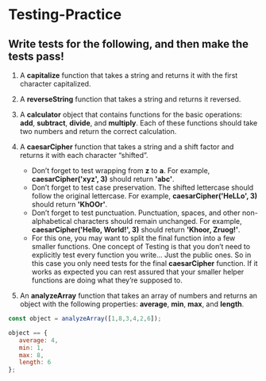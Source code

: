 # Testing-Practice

## Write tests for the following, and then make the tests pass!

1. A **capitalize** function that takes a string and returns it with the first character capitalized.

2. A **reverseString** function that takes a string and returns it reversed.

3. A **calculator** object that contains functions for the basic operations: **add**, **subtract**, **divide**, and **multiply**. Each of these functions should take two numbers and return the correct calculation.

4. A **caesarCipher** function that takes a string and a shift factor and returns it with each character “shifted”.
    - Don’t forget to test wrapping from **z** to **a**. For example, **caesarCipher('xyz', 3)** should return **'abc'**.
    - Don’t forget to test case preservation. The shifted lettercase should follow the original lettercase. For example, **caesarCipher('HeLLo', 3)** should return **'KhOOr'**.
    - Don’t forget to test punctuation. Punctuation, spaces, and other non-alphabetical characters should remain unchanged. For example, **caesarCipher('Hello, World!', 3)** should return **'Khoor, Zruog!'**.
    - For this one, you may want to split the final function into a few smaller functions. One concept of Testing is that you don’t need to explicitly test every function you write… Just the public ones. So in this case you only need tests for the final **caesarCipher** function. If it works as expected you can rest assured that your smaller helper functions are doing what they’re supposed to.
    
5. An **analyzeArray** function that takes an array of numbers and returns an object with the following properties: **average**, **min**, **max**, and **length**.
```js 
const object = analyzeArray([1,8,3,4,2,6]);

object == {
   average: 4,
   min: 1,
   max: 8,
   length: 6
};